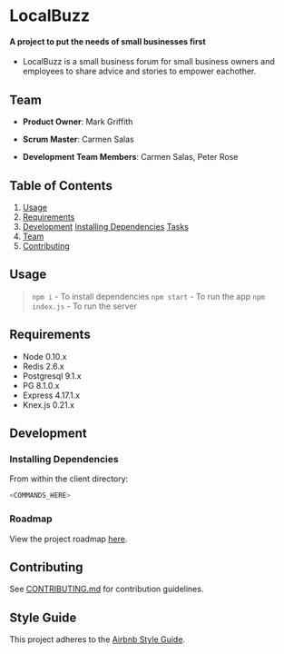# LocalBuzz

#### A project to put the needs of small businesses first

- LocalBuzz is a small business forum for small business owners and employees to share advice and stories to empower eachother.

## Team


- **Product Owner**: Mark Griffith
- **Scrum Master**: Carmen Salas

- **Development Team Members**: Carmen Salas, Peter Rose

## Table of Contents

1. [Usage](#Usage)
2. [Requirements](#requirements)
3. [Development](#development)
   [Installing Dependencies](#installing-dependencies)
   [Tasks](#tasks)
4. [Team](#team)
5. [Contributing](#contributing)

## Usage

> `npm i` - To install dependencies
> `npm start` - To run the app
> `npm index.js` - To run the server

## Requirements

- Node 0.10.x
- Redis 2.6.x
- Postgresql 9.1.x
- PG 8.1.0.x
- Express 4.17.1.x
- Knex.js 0.21.x

## Development

### Installing Dependencies

From within the client directory:

```sh
<COMMANDS_HERE>
```

### Roadmap

View the project roadmap [here](LINK_TO_PROJECTS_TAB).

## Contributing

See [CONTRIBUTING.md](CONTRIBUTING.md) for contribution guidelines.

## Style Guide

This project adheres to the [Airbnb Style Guide](https://github.com/airbnb/javascript).
